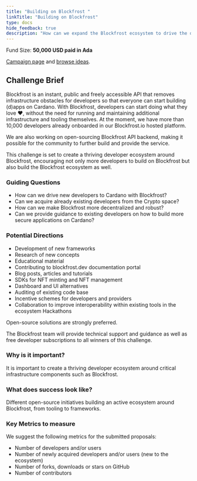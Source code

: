 ```yaml
---
title: "Building on Blockfrost "
linkTitle: "Building on Blockfrost"
type: docs
hide_feedback: true
description: "How can we expand the Blockfrost ecosystem to drive the developer adoption on Cardano?"
---
```


Fund Size: **50,000 USD paid in Ada**

[Campaign page](https://cardano.ideascale.com/c/idea/400929) and [browse ideas]().

## Challenge Brief
Blockfrost is an instant, public and freely accessible API that removes infrastructure obstacles for developers so that everyone can start building (d)apps on Cardano. With Blockfrost, developers can start doing what they love ❤️, without the need for running and maintaining additional infrastructure and tooling themselves. At the moment, we have more than 10,000 developers already onboarded in our Blockfrost.io hosted platform.

We are also working on open-sourcing Blockfrost API backend, making it possible for the community to further build and provide the service.

This challenge is set to create a thriving developer ecosystem around Blockfrost, encouraging not only more developers to build on Blockfrost but also build the Blockfrost ecosystem as well.



### Guiding Questions

- How can we drive new developers to Cardano with Blockfrost?
- Can we acquire already existing developers from the Crypto space?
- How can we make Blockfrost more decentralized and robust?
- Can we provide guidance to existing developers on how to build more secure applications on Cardano?

### Potential Directions

- Development of new frameworks 
- Research of new concepts
- Educational material
- Contributing to blockfrost.dev documentation portal
- Blog posts, articles and tutorials
- SDKs for NFT minting and NFT management
- Dashboard and UI alternatives
- Auditing of existing code base
- Incentive schemes for developers and providers
- Collaboration to improve interoperability within existing tools in the ecosystem
Hackathons

Open-source solutions are strongly preferred.

The Blockfrost team will provide technical support and guidance as well as free developer subscriptions to all winners of this challenge.

### Why is it important?
It is important to create a thriving developer ecosystem around critical infrastructure components such as Blockfrost.

### What does success look like?
Different open-source initiatives building an active ecosystem around Blockfrost, from tooling to frameworks.

### Key Metrics to measure
We suggest the following metrics for the submitted proposals:

- Number of developers and/or users
- Number of newly acquired developers and/or users (new to the ecosystem)
- Number of forks, downloads or stars on GitHub
- Number of contributors